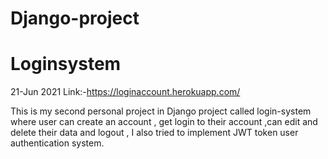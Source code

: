 # Django-project
# Loginsystem
21-Jun 2021 
Link:-https://loginaccount.herokuapp.com/

This is my second personal project in Django project called 
login-system where user can create an account , 
get login to their account ,can edit and delete their data and logout , 
I also tried to implement JWT token user authentication system.
